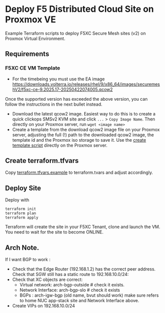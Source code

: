 # Deploy F5 Distributed Cloud Site on Proxmox VE

Example Terraform scripts to deploy F5XC Secure Mesh sites (v2) on Proxmox Virtual Environment.

## Requirements


### F5XC CE VM Template

* For the timebeing you must use the EA image https://downloads.volterra.io/releases/rhel/9/x86_64/images/securemeshV2/f5xc-ce-9.2025.17-20250422074005.qcow2

Once the supported version has exceeded the above version, you can follow the instructions in the next bullet instead.

- Download the latest qcow2 image.  Easiest way to do this is to create a quick clickops SMSv2 KVM site and click `...` > `Copy Image Name`.  Then directly on your Proxmox server, run `wget <image name>`
- Create a template from the download qcow2 image file on your Proxmox server, adjusting the full (!) path to the downloaded qcow2 image, the template id and the Proxmox iso storage to save it.  Use the [create template script](create_f5xc_ce_template.sh) directly on the Proxmox server.

## Create terraform.tfvars

Copy [terraform.tfvars.example](terraform.tfvars.example) to terraform.tvars and adjust accordingly.

## Deploy Site

Deploy with 

```
terraform init
terraform plan
terraform apply
```

Terraform will create the site in your F5XC Tenant, clone and launch the VM.  You need to wait for the site to become ONLINE.

##  Arch Note.

If I want BGP to work :
- Check that the Edge Router (192.168.1.2) has the correct peer address.  Check that SGW still has a static route to 192.168.10.0/24:
- Check that XC objects are correct:
  - Virtual network:  arch-bgp-outside  # check it exists.
  - Network Interface: arch-bgp-slo  # check it exists
  - BGPs :  arch-igw-bgp (old name, bvut should work) make sure refers to home NUC app-stack site and Network Interface above.
- Create VIPs on 192.168.10.0/24